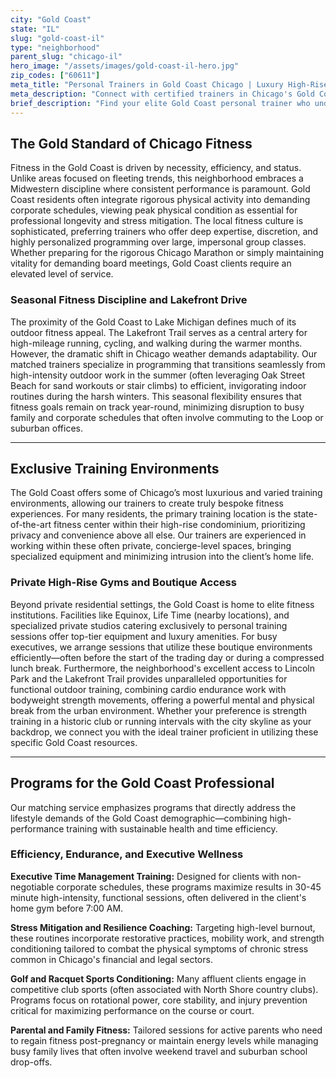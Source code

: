 ```yaml
---
city: "Gold Coast"
state: "IL"
slug: "gold-coast-il"
type: "neighborhood"
parent_slug: "chicago-il"
hero_image: "/assets/images/gold-coast-il-hero.jpg"
zip_codes: ["60611"]
meta_title: "Personal Trainers in Gold Coast Chicago | Luxury High-Rise Fitness"
meta_description: "Connect with certified trainers in Chicago's Gold Coast. Experts in luxury high-rise amenities, home gyms, and discreet fitness coaching."
brief_description: "Find your elite Gold Coast personal trainer who understands the demands of the Chicago executive lifestyle. We match you with certified experts specializing in high-performance conditioning, post-rehab maintenance, and efficient, results-driven workouts tailored to your demanding schedule. Skip the exhaustive search; get matched with a top-tier trainer at your luxury condo gym, private facility near Michigan Avenue, or along the Lakefront Trail. Start your tailored fitness journey toward peak performance and sustainable health today."
---
```

## The Gold Standard of Chicago Fitness

Fitness in the Gold Coast is driven by necessity, efficiency, and status. Unlike areas focused on fleeting trends, this neighborhood embraces a Midwestern discipline where consistent performance is paramount. Gold Coast residents often integrate rigorous physical activity into demanding corporate schedules, viewing peak physical condition as essential for professional longevity and stress mitigation. The local fitness culture is sophisticated, preferring trainers who offer deep expertise, discretion, and highly personalized programming over large, impersonal group classes. Whether preparing for the rigorous Chicago Marathon or simply maintaining vitality for demanding board meetings, Gold Coast clients require an elevated level of service.

### Seasonal Fitness Discipline and Lakefront Drive

The proximity of the Gold Coast to Lake Michigan defines much of its outdoor fitness appeal. The Lakefront Trail serves as a central artery for high-mileage running, cycling, and walking during the warmer months. However, the dramatic shift in Chicago weather demands adaptability. Our matched trainers specialize in programming that transitions seamlessly from high-intensity outdoor work in the summer (often leveraging Oak Street Beach for sand workouts or stair climbs) to efficient, invigorating indoor routines during the harsh winters. This seasonal flexibility ensures that fitness goals remain on track year-round, minimizing disruption to busy family and corporate schedules that often involve commuting to the Loop or suburban offices.

---

## Exclusive Training Environments

The Gold Coast offers some of Chicago’s most luxurious and varied training environments, allowing our trainers to create truly bespoke fitness experiences. For many residents, the primary training location is the state-of-the-art fitness center within their high-rise condominium, prioritizing privacy and convenience above all else. Our trainers are experienced in working within these often private, concierge-level spaces, bringing specialized equipment and minimizing intrusion into the client’s home life.

### Private High-Rise Gyms and Boutique Access

Beyond private residential settings, the Gold Coast is home to elite fitness institutions. Facilities like Equinox, Life Time (nearby locations), and specialized private studios catering exclusively to personal training sessions offer top-tier equipment and luxury amenities. For busy executives, we arrange sessions that utilize these boutique environments efficiently—often before the start of the trading day or during a compressed lunch break. Furthermore, the neighborhood's excellent access to Lincoln Park and the Lakefront Trail provides unparalleled opportunities for functional outdoor training, combining cardio endurance work with bodyweight strength movements, offering a powerful mental and physical break from the urban environment. Whether your preference is strength training in a historic club or running intervals with the city skyline as your backdrop, we connect you with the ideal trainer proficient in utilizing these specific Gold Coast resources.

---

## Programs for the Gold Coast Professional

Our matching service emphasizes programs that directly address the lifestyle demands of the Gold Coast demographic—combining high-performance training with sustainable health and time efficiency.

### Efficiency, Endurance, and Executive Wellness

**Executive Time Management Training:** Designed for clients with non-negotiable corporate schedules, these programs maximize results in 30-45 minute high-intensity, functional sessions, often delivered in the client's home gym before 7:00 AM.

**Stress Mitigation and Resilience Coaching:** Targeting high-level burnout, these routines incorporate restorative practices, mobility work, and strength conditioning tailored to combat the physical symptoms of chronic stress common in Chicago's financial and legal sectors.

**Golf and Racquet Sports Conditioning:** Many affluent clients engage in competitive club sports (often associated with North Shore country clubs). Programs focus on rotational power, core stability, and injury prevention critical for maximizing performance on the course or court.

**Parental and Family Fitness:** Tailored sessions for active parents who need to regain fitness post-pregnancy or maintain energy levels while managing busy family lives that often involve weekend travel and suburban school drop-offs.